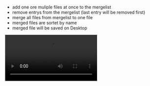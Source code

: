 - add one ore muliple files at once to the mergelist
- remove entrys from the mergelist (last entry will be removed first)
- merge all files from mergelist to one file
- merged files are sortet by name
- merged file will be saved on Desktop


 <video src="https://user-images.githubusercontent.com/10088323/130071296-3ee26f08-1ddb-4d33-addf-84b89415d0b5.mp4" controls="controls" style="max-width: 730px;"> </video>
